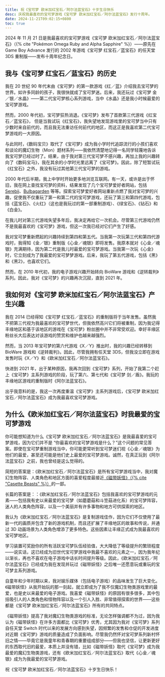 ```yaml
---
title: 祝《宝可梦 欧米加红宝石／阿尔法蓝宝石》十岁生日快乐
desc: 庆祝我最喜欢的宝可梦游戏《宝可梦 欧米加红宝石／阿尔法蓝宝石》发行十周年。
date: 2024-11-21T09:02:15+0800
toc: true
---
```


2024 年 11 月 21 日是我最喜欢的宝可梦游戏《宝可梦 欧米加红宝石／阿尔法蓝宝石》（{% cite "Pokémon Omega Ruby and Alpha Sapphire" %}）——原先在 Game Boy Advance 发行的 2002 年游戏《宝可梦 红宝石／蓝宝石》的任天堂 3DS 重制版——发布十周年纪念日。

## 我与《宝可梦 红宝石／蓝宝石》的历史

我在 20 世纪 90 年代末由《宝可梦》的第一款游戏《红／蓝》介绍我去宝可梦的世界。如许多同龄的孩子，我很快就成了宝可梦迷。后来，我还玩过《宝可梦 金／银／水晶》——第二代宝可梦核心系列游戏，当中《水晶》还是我小时候最爱的宝可梦游戏。

然而，2000 年代初，宝可梦狂热消退。《宝可梦》发布了首款第三代游戏《红宝石／蓝宝石》， 但是当我试玩《红宝石》，我失望地发现游戏里的宝可梦当中只有少数时来自前代的，而且我无法重访任何前代的地区，而这正是我喜欢第二代宝可梦游戏的一大原因。

与此同时，《数码宝贝》取代了《宝可梦》成为我小学时代追踪流行的小孩们喜欢和谈论的魔幻生物（Mon）题材系列——我依然清楚地记得一名同学轻蔑地告诉我宝可梦已经过时了。结果，由于我对第三代宝可梦不感兴趣，再加上我的兴趣转向了《数码宝马》，我在其余的小学时光里远离了《宝可梦》。因此，除了短暂试玩《红宝石》之外，我没有玩过其他第三代宝可梦的游戏。

2000 年代后半期，我上中学时开始更多地浏览互联网。有一天，或许是出于怀旧，我在网上查找宝可梦的资料，结果发现了几个宝可梦爱好者网站，包括 [Serebii](http://www.serebii.net/)、[Bulbagarden](https://bulbagarden.net/home/) 等等。探索宝可梦爱好者网站重新点燃了我对宝可梦的兴趣，促使我不仅重玩了第一和第二代的宝可梦游戏，还玩了第三和第四代游戏，包括《蓝宝石》、《火红》（这也是我玩过的第一部重制游戏）、《绿宝石》、《钻石》和《白金》。

在我儿时对第三代游戏失望多年后，我决定再给它一次机会。尽管第三代游戏仍然不是我最喜欢的《宝可梦》游戏，但这一次我已经对它们产生了好感。

我对宝可梦重新燃起的兴趣持续到第四和第五代。当我第一次玩第三代和第四代游戏时，我得知《金／银》重制版《心金／魂银》即将发售。我原本就对《心金／魂银》充满期待，因为第二代是我儿时最爱的宝可梦游戏。当我第一次玩《心金》时，它立刻成为了我最爱的宝可梦梦游戏。后来，我玩了第五代游戏，包括《黑》和《黑2》，也喜欢它们。

然而，在 2010 年代初，我的电子游戏兴趣开始转向 BioWare 游戏和《逆转裁判》系列。因此，我对《宝可梦》的兴趣再次沉寂，直到 2021 年。

## 我如何对《宝可梦 欧米加红宝石／阿尔法蓝宝石》产生兴趣

我在 2014 已经得知《宝可梦 红宝石／蓝宝石》的重制版将于当年发售。虽然我不把第三代视为我最喜欢的宝可梦世代，但我依然高兴它们将被重制，因为我记得丰缘地区和基于该地区的游戏在《宝可梦》粉丝圈中并不非常受欢迎。幸好丰缘区粉丝长大后表达对该游戏的赞赏和维护也越来越强烈。

然而，当 2013 年宝可梦的第六代游戏《X／Y》推出时，我的兴趣已经转移到 BioWare 游戏和《逆转裁判》。因此，尽管我拥有任天堂 3DS，但我没立即在游戏发售时玩《X／Y》和《欧米加红宝石／阿尔法蓝宝石》。

快进到 2021 年，出于某种原因，我再次回到《宝可梦》系列，开始了我第二个赶上《宝可梦》主系列游戏的阶段，玩了第六、第七代和《宝可梦 剑／盾》。我玩的丰缘地区游戏的重制版时《阿尔法蓝宝石》。

出乎我意料的是，我这一次再度重温《宝可梦》主系列游戏后，《宝可梦 欧米加红宝石／阿尔法蓝宝石》成为我最喜欢宝可梦游戏。

## 为什么《欧米加红宝石／阿尔法蓝宝石》时我最爱的宝可梦游戏

你可能想知道为什么《宝可梦 欧米加红宝石／阿尔法蓝宝石》是我最喜爱的宝可梦游戏，因为它们并不是 “你最喜欢的宝可梦游戏是什么？”这个问题的常见答案。即使在宝可梦重制游戏当中，你可能更常听到宝可梦迷们视《心金／魂银》为他们的最爱，甚至还可能是他们史上最爱的宝可梦游戏。诚然，在真正玩到《阿尔法蓝宝石》之前，我也曾经是这么觉得的。

简短的答案是：《欧米加红宝石／阿尔法蓝宝石》是所有宝可梦游戏当中，我对魔幻生物阵容、人类角色和地区方面的喜爱程度最接近[《磁带妖怪》（{% cite "Casette Beasts" %}）](2024-11-19-my-ultimate-comfort-media.md)的一部。

长篇的答案是：：《欧米加红宝石／阿尔法蓝宝石》包括我喜欢的宝可梦游戏的元素——包括我有史以来最爱的宝可梦（如蘑蘑菇和斗笠菇进化系）的宝可梦阵容，迷人的人类角色阵容，以及一个美丽并有许多事物和地方可供探索的地区。

我认为《欧米加红宝石／阿尔法蓝宝石》是复制游戏佳作，因为它们不仅使用了最新一代的画质并包含了新的游戏机制，而且还扩展了丰缘地区的故事和传说，并通过 3D 动画场景为人类角色增添了更多特色。这些因素让丰缘正式成为我最喜欢的宝可梦地区。

学习装置可奖励你的所有活跃宝可梦队伍经验值，大大降低了等级提升的繁琐程度——说实话，这已经成为旧世代宝可梦游戏中我最不喜欢的元素之一，因为我年纪以渐长，再也不喜欢在电子游戏中话长时间提升等级。因此，《欧米加红宝石／阿尔法蓝宝石》已经成为我在发现并玩过《磁带妖怪》之后唯一还愿意玩或重玩的宝可梦主系列游戏。

自童年和少年时期以来，我对娱乐媒体（包括电子游戏）的品味发生了巨大变化。《磁带妖怪》从我开始玩的那一刻起，就立即成为了我不仅魔幻生物类游戏里的最爱，也是史以来最爱的电子游戏。我喜爱《磁带妖怪》的原因有很多很多，其中包括吸引人的人类角色和怪物阵容以及一个引人入胜、非常值得探索的世界——这些都是《宝可梦 欧米加红宝石／阿尔法蓝宝石》所有的共同特点。

《磁带妖怪》提高了我对魔幻生物类游戏的标准，无论怎样强调都不为过，因为我认为《磁带妖怪》在许多方面都比《宝可梦》优秀，尤其因为我对《宝可梦》系列自任天堂 Switch 时代以来的发展方向感到失望，因频繁的发售和仓促的开发进度对近期《宝可梦》游戏的质量造成了负面影响。尽管我仍然怀对宝可梦系列新村怀旧之情——毕竟它是我童年和青春期的重要组成部分——但我也坚信，让更新更好的东西取代旧的最爱，本质上并没有错，比如《磁带妖怪》取代《宝可梦》成为我最爱的魔幻生物类游戏，还有《欧米加红宝石／阿尔法蓝宝石》取代《心金／魂银》成为为我最爱的宝可梦游戏。

祝《宝可梦 欧米加红宝石／阿尔法蓝宝石》十岁生日快乐！